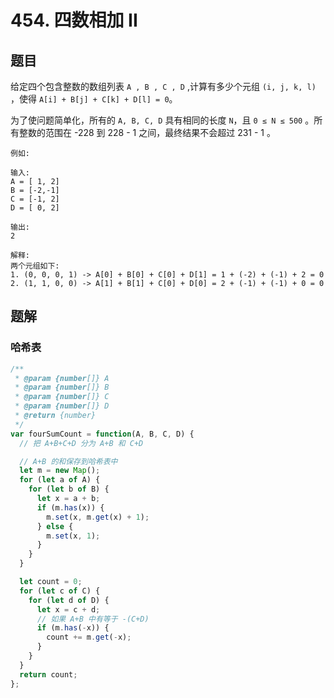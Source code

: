 # 454. 四数相加 II

## 题目

给定四个包含整数的数组列表 `A , B , C , D` ,计算有多少个元组 `(i, j, k, l)` ，使得 `A[i] + B[j] + C[k] + D[l] = 0`。

为了使问题简单化，所有的 `A, B, C, D` 具有相同的长度 `N`，且 `0 ≤ N ≤ 500` 。所有整数的范围在 -228 到 228 - 1 之间，最终结果不会超过 231 - 1 。

```auto
例如:

输入:
A = [ 1, 2]
B = [-2,-1]
C = [-1, 2]
D = [ 0, 2]

输出:
2

解释:
两个元组如下:
1. (0, 0, 0, 1) -> A[0] + B[0] + C[0] + D[1] = 1 + (-2) + (-1) + 2 = 0
2. (1, 1, 0, 0) -> A[1] + B[1] + C[0] + D[0] = 2 + (-1) + (-1) + 0 = 0
```

## 题解

### 哈希表

```js
/**
 * @param {number[]} A
 * @param {number[]} B
 * @param {number[]} C
 * @param {number[]} D
 * @return {number}
 */
var fourSumCount = function(A, B, C, D) {
  // 把 A+B+C+D 分为 A+B 和 C+D

  // A+B 的和保存到哈希表中
  let m = new Map();
  for (let a of A) {
    for (let b of B) {
      let x = a + b;
      if (m.has(x)) {
        m.set(x, m.get(x) + 1);
      } else {
        m.set(x, 1);
      }
    }
  }

  let count = 0;
  for (let c of C) {
    for (let d of D) {
      let x = c + d;
      // 如果 A+B 中有等于 -(C+D)
      if (m.has(-x)) {
        count += m.get(-x);
      }
    }
  }
  return count;
};
```

